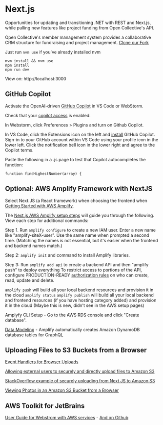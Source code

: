 # Next.js

Opportunities for updating and transitioning .NET with REST and Next.js, while pulling new features like project funding from Open Collective's API.

Open Collective's member management system provides a collaborative CRM structure for fundraising and project management. [Clone our Fork](https://github.com/ModelEarth/open)

Just run `nvm use` if you've already installed nvm

	nvm install && nvm use
	npm install
	npm run dev

View on: http://localhost:3000

## GitHub Copilot

Activate the OpenAI-driven [GitHub Copilot](https://copilot.github.com/) in VS Code or WebStorm.

Check that your [copilot access](https://github.com/features/copilot/signup) is enabled.

In Webstorm, click Preferences > Plugins and turn on Github Copilot.  

In VS Code, click the Extensions icon on the left and [install](https://github.com/github/copilot-docs) GitHub Copilot. Sign-in to your GitHub account within VS Code using your profile icon in the lower left. Click the notification bell icon in the lower right and agree to the Copilot terms.

Paste the following in a .js page to test that Copilot autocompletes the function:

`function findHighestNumber(array) {`


## Optional: AWS Amplify Framework with NextJS

Select Next.JS (a React framework) when choosing the frontend when [Getting Started with AWS Amplify](https://docs.amplify.aws/start/).  

The [Next.js AWS Amplify setup steps](https://docs.amplify.aws/start/q/integration/next/) will guide you through the following. View each step for additional commands:

Step 1. Run `amplify configure` to create a new IAM user. Enter a new name like "amplify-siteX-user".  Use the same name when prompted a second time.  (Matching the names is not essential, but it's easier when the frontend and backend names match.)

Step 2: `amplify init` and command to install Amplify libraries.

Step 3: Run `amplify add api` to create a backend API and then "amplify push" to deploy everything
To restrict access to portions of the API, configure PRODUCTION-READY [authorization rules](https://docs.amplify.aws/cli/graphql/authorization-rules) on who can create, read, update and delete.


`amplify push` will build all your local backend resources and provision it in the cloud
`amplify status`
`amplify publish` will build all your local backend and frontend resources (if you have hosting category added) and provision it in the cloud (Maybe this is new, didn't see in the AWS setup pages)


Amplyfy CLI Setup - Go to the AWS RDS console and click "Create database".

[Data Modeling](https://docs.amplify.aws/cli/graphql/data-modeling/) -  Amplify automatically creates Amazon DynamoDB database tables for GraphQL



## Uploading Files to S3 Buckets from a Browser

[Event Handlers for Browser Uploads](https://docs.amplify.aws/lib/storage/upload/q/platform/js/#event-handlers)


[Allowing external users to securely and directly upload files to Amazon S3](https://aws.amazon.com/blogs/storage/allowing-external-users-to-securely-and-directly-upload-files-to-amazon-s3/)


[StackOverflow example of securely uploading from Next JS to Amazon S3](https://stackoverflow.com/questions/63525876/how-to-securely-upload-images-to-amazon-s3-from-a-next-js-application)


[Viewing Photos in an Amazon S3 Bucket from a Browser](https://docs.aws.amazon.com/sdk-for-javascript/v2/developer-guide/s3-example-photos-view.html)


## AWS Toolkit for JetBrains

[User Guide for Webstrom with AWS services](https://docs.aws.amazon.com/toolkit-for-jetbrains/latest/userguide/key-tasks.html#key-tasks-first-connect) - [And on Github](https://github.com/aws/aws-toolkit-jetbrains)  


<!--
## nextjs

The content in the modelearth "nextjs" repository is built from these 
[setup steps](https://vercel.com/guides/nextjs-prisma-postgres) using Node.js, Next.js, 
Prisma, and PostgreSQL (or MySQL) with TypeScript.

## AWS Toolkit - Work with S3 Buckets

[Connect to an AWS Account](https://docs.aws.amazon.com/toolkit-for-jetbrains/latest/userguide/key-tasks.html#key-tasks-s3)

## Batch upload files to S3 using command

Using AWS Command Line Interface (CLI) to [access Amazon S3](https://aws.amazon.com/getting-started/hands-on/backup-to-s3-cli/)


Goals:

1. Display the content of public folders (from GitHub, AWS S3, Google Drive, Dropbox, OneDrive, etc.)
2. Add display processes that are automatically driven by the file types (image rotation, video display, etc.).



## Amazon Aurora MySQL Database on AWS

[Deployment Guide](https://aws.amazon.com/quickstart/architecture/aurora-mysql/)

-->